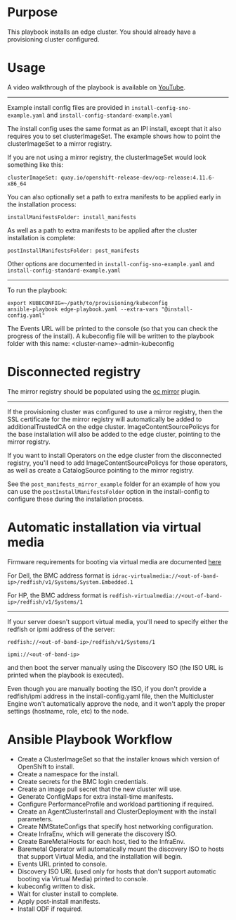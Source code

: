 # Purpose
This playbook installs an edge cluster. You should already have a provisioning cluster configured.
# Usage

A video walkthrough of the playbook is available on [YouTube](https://www.youtube.com/watch?v=OFyG0iTrSBo).

---

Example install config files are provided in ```install-config-sno-example.yaml``` and ```install-config-standard-example.yaml```

The install config uses the same format as an IPI install, except that it also requires you to set clusterImageSet. The example shows how to point the clusterImageSet to a mirror registry.

If you are not using a mirror registry, the clusterImageSet would look something like this:
```
clusterImageSet: quay.io/openshift-release-dev/ocp-release:4.11.6-x86_64
```
You can also optionally set a path to extra manifests to be applied early in the installation process:
```
installManifestsFolder: install_manifests
```
As well as a path to extra manifests to be applied after the cluster installation is complete:
```
postInstallManifestsFolder: post_manifests
```
Other options are documented in ```install-config-sno-example.yaml``` and ```install-config-standard-example.yaml```

---
To run the playbook:
```
export KUBECONFIG=~/path/to/provisioning/kubeconfig
ansible-playbook edge-playbook.yaml --extra-vars "@install-config.yaml"
```
The Events URL will be printed to the console (so that you can check the progress of the install). A kubeconfig file will be written to the playbook folder with this name: \<cluster-name\>-admin-kubeconfig
# Disconnected registry

The mirror registry should be populated using the [oc mirror](https://docs.openshift.com/container-platform/4.11/installing/disconnected_install/installing-mirroring-disconnected.html) plugin.

---

If the provisioning cluster was configured to use a mirror registry, then the SSL certificate for the mirror registry will automatically be added to additionalTrustedCA on the edge cluster. ImageContentSourcePolicys for the base installation will also be added to the edge cluster, pointing to the mirror registry.

If you want to install Operators on the edge cluster from the disconnected registry, you'll need to add ImageContentSourcePolicys for those operators, as well as create a CatalogSource pointing to the mirror registry.

See the ```post_manifests_mirror_example``` folder for an example of how you can use the ```postInstallManifestsFolder``` option in the install-config to configure these during the installation process.
# Automatic installation via virtual media
Firmware requirements for booting via virtual media are documented [here](https://docs.openshift.com/container-platform/4.11/installing/installing_bare_metal_ipi/ipi-install-prerequisites.html#ipi-install-firmware-requirements-for-installing-with-virtual-media_ipi-install-prerequisites)

For Dell, the BMC address format is ```idrac-virtualmedia://<out-of-band-ip>/redfish/v1/Systems/System.Embedded.1```

For HP, the BMC address format is ```redfish-virtualmedia://<out-of-band-ip>/redfish/v1/Systems/1```

---
If your server doesn't support virtual media, you'll need to specify either the redfish or ipmi address of the server:

```redfish://<out-of-band-ip>/redfish/v1/Systems/1```

```ipmi://<out-of-band-ip>```

and then boot the server manually using the Discovery ISO (the ISO URL is printed when the playbook is executed).

Even though you are manually booting the ISO, if you don't provide a redfish/ipmi address in the install-config.yaml file, then the Multicluster Engine won't automatically approve the node, and it won't apply the proper settings (hostname, role, etc) to the node.
# Ansible Playbook Workflow
* Create a ClusterImageSet so that the installer knows which version of OpenShift to install.
* Create a namespace for the install.
* Create secrets for the BMC login credentials.
* Create an image pull secret that the new cluster will use.
* Generate ConfigMaps for extra install-time manifests.
* Configure PerformanceProfile and workload partitioning if required.
* Create an AgentClusterInstall and ClusterDeployment with the install parameters.
* Create NMStateConfigs that specify host networking configuration.
* Create InfraEnv, which will generate the discovery ISO.
* Create BareMetalHosts for each host, tied to the InfraEnv.
* Baremetal Operator will automatically mount the discovery ISO to hosts that support Virtual Media, and the installation will begin.
* Events URL printed to console.
* Discovery ISO URL (used only for hosts that don't support automatic booting via Virtual Media) printed to console.
* kubeconfig written to disk.
* Wait for cluster install to complete.
* Apply post-install manifests.
* Install ODF if required.
